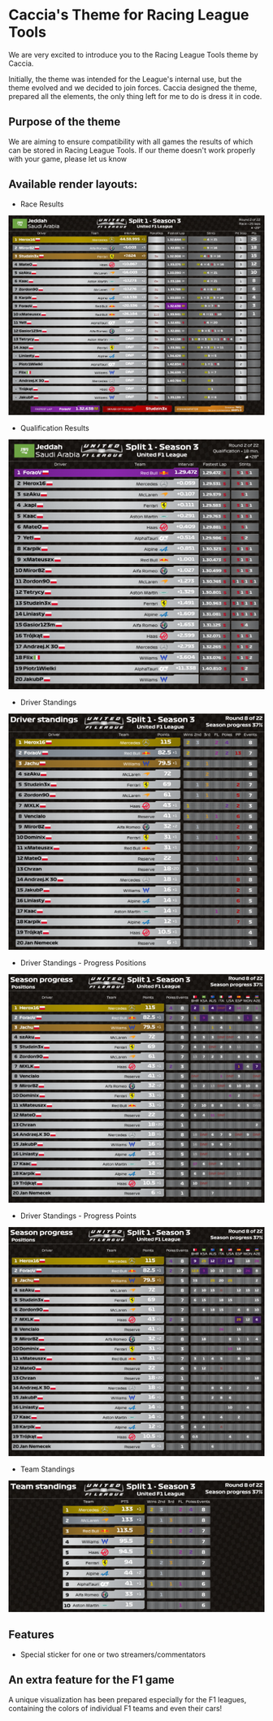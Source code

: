 # Caccia's Theme for Racing League Tools

We are very excited to introduce you to the Racing League Tools theme by Caccia.

Initially, the theme was intended for the League's internal use, but the theme evolved and we decided to join forces. Caccia designed the theme, prepared all the elements, the only thing left for me to do is dress it in code.

## Purpose of the theme

We are aiming to ensure compatibility with all games the results of which can be stored in Racing League Tools. If our theme doesn't work properly with your game, please let us know

## Available render layouts:

- Race Results

![Race Results](docs/race.png "Race Results")

- Qualification Results

![Qualification Results](docs/quali.png "Qualification Results")

- Driver Standings

![Driver Standings](docs/driver_standings.png "Driver Standings")

- Driver Standings - Progress Positions

![Driver Standings - Progress Positions](docs/driver_progress_positions.png "Driver Standings - Progress Positions")

- Driver Standings - Progress Points

![Driver Standings - Progress Points](docs/driver_progress_points.png "Driver Standings - Progress Points")

- Team Standings

![Team Standings](docs/team_standings.png "Team Standings")


## Features

- Special sticker for one or two streamers/commentators

## An extra feature for the F1 game

A unique visualization has been prepared especially for the F1 leagues, containing the colors of individual F1 teams and even their cars!

